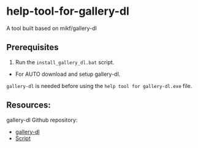 # help-tool-for-gallery-dl

A tool built based on mikf/gallery-dl

## Prerequisites
1. Run the `install_gallery_dl.bat` script.
* For AUTO download and setup gallery-dl.

`gallery-dl` is needed before using the `help tool for gallery-dl.exe` file.

## Resources:
gallery-dl Github repository: 
* [gallery-dl](https://github.com/mikf/gallery-dl)
* [Script](https://github.com/mikf/gallery-dl/blob/master/docs/gallery-dl-example.conf)
